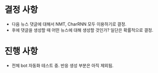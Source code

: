 # 결정 사항
- 다음 뉴스 댓글에 대해서 NMT, CharRNN 모두 이용하기로 결정.
- 후에 댓글을 생성할 때 어떤 뉴스에 대해 생성할 것인가? 일단은 확률적으로 결정.

# 진행 사항
- 전체 bot 자동화 테스트 중. 반응 생성 부분은 아직 제외됨.
